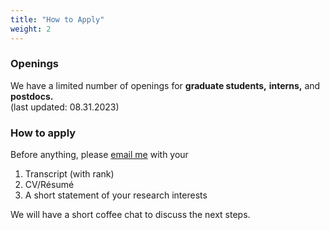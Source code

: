 ```yaml
---
title: "How to Apply"
weight: 2
---
```


### **Openings** 
We have a limited number of openings for **graduate students,** **interns,** and **postdocs.**  
(last updated: 08.31.2023)


### **How to apply**
Before anything, please [email me](jaeho.lee@postech.ac.kr) with your

1. Transcript (with rank)
2. CV/Résumé
3. A short statement of your research interests

We will have a short coffee chat to discuss the next steps.
